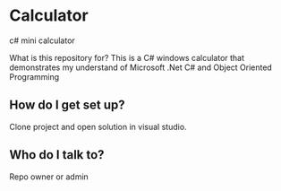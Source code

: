 # Calculator
c# mini calculator

What is this repository for?
This is a C# windows calculator that demonstrates my understand of Microsoft .Net C# and Object Oriented Programming

## How do I get set up?
Clone project and open solution in visual studio.

## Who do I talk to?
Repo owner or admin
